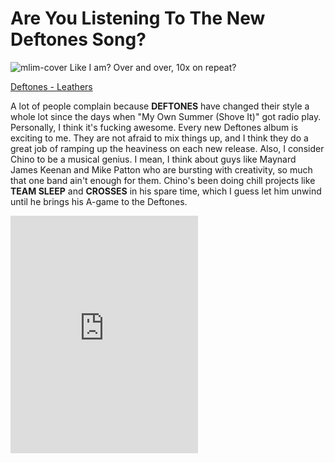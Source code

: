 # Are You Listening To The New Deftones Song?

![mlim-cover](/content/images/deftones-koi.jpg "Koi No Yokan")
Like I am? Over and over, 10x on repeat?

[Deftones - Leathers](/static/mp3/03-deftones-leathers.mp3)

A lot of people complain because **DEFTONES** have changed their style a whole lot since the days when "My Own Summer (Shove It)" got radio play. Personally, I think it's fucking awesome. Every new Deftones album is exciting to me. They are not afraid to mix things up, and I think they do a great job of ramping up the heaviness on each new release. Also, I consider Chino to be a musical genius. I mean, I think about guys like Maynard James Keenan and Mike Patton who are bursting with creativity, so much that one band ain't enough for them. Chino's been doing chill projects like **TEAM SLEEP** and **CROSSES** in his spare time, which I guess let him unwind until he brings his A-game to the Deftones.

<div class="spotify" width="300px">
  <iframe src="https://embed.spotify.com/?uri=spotify:album:4PIVdqvL1Rc7T7Vfsr8n8Q" width="300" height="380" frameborder="0" allowtransparency="true"></iframe>
</div>
